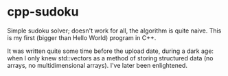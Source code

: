# cpp-sudoku
Simple sudoku solver; doesn't work for all, the algorithm is quite naive. This is my first (bigger than Hello World) program in C++.

It was written quite some time before the upload date, during a dark age: when I only knew std::vectors as a method of storing structured data (no arrays, no multidimensional arrays).
I've later been enlightened.
